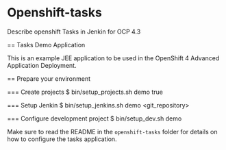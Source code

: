 # Openshift-tasks
Describe openshift Tasks in Jenkin for OCP 4.3

== Tasks Demo Application

This is an example JEE application to be used in the OpenShift 4 Advanced Application Deployment.

== Prepare your environment

=== Create projects 
$ bin/setup_projects.sh demo <user> true
  
=== Setup Jenkin
$ bin/setup_jenkins.sh demo <git_repository> <ocp4 console url>
  
=== Configure development project
$ bin/setup_dev.sh demo


Make sure to read the README in the `openshift-tasks` folder for details on how to configure the tasks application.
